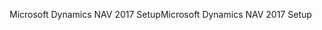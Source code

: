 <span data-ttu-id="d0642-101">Microsoft Dynamics NAV 2017 Setup</span><span class="sxs-lookup"><span data-stu-id="d0642-101">Microsoft Dynamics NAV 2017 Setup</span></span>
